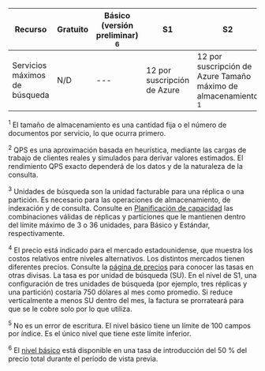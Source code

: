 Recurso|Gratuito|Básico (versión preliminar) <sup>6</sup>|S1|S2
---|---|---|---|----
Servicios máximos de búsqueda|N/D|---|12 por suscripción de Azure |12 por suscripción de Azure Tamaño máximo de almacenamiento <sup>1</sup>|50 MB o 10 000 documentos|2 GB por servicio|25 GB por partición o 300 GB de documentos por servicio|100 GB por partición o 1,2 TB por servicio Número máximo de documentos hospedados|10 000 total|1 millón por servicio|15 millones por partición (hasta 180 millones de documentos por servicio)|60 millones por partición (hasta 720 millones de documentos por servicio) Número máximo de índices|3|5|50|200 Número máximo de indexadores|3|5|50|200 Número máximo de orígenes de datos del indexador|3|5|50|200 Índice: número máximo de campos por índice|1000|100 <sup>5</sup>|1000|1000 Índice: número máximo de perfiles de puntuación por índice|16|16|16|16 Índice: número máximo de funciones por perfil|8|8|8|8 Indexadores: carga máxima de indexación por invocación|10 000 documentos|Limitado solo por número máximo de documentos|Limitado solo por el número máximo de documentos|Limitado solo por el número máximo de documentos Indexadores: número máximo de tiempo de ejecución|3 minutos|24 horas|24 horas|24 horas Consultas por segundo (QPS) <sup>2</sup>|N/A|~3 por réplica|~15 por réplica|~60 por réplica Escalar horizontalmente: número máximo de unidades de búsqueda (SU) <sup>3</sup>|N/D|Hasta 3 unidades (3 réplicas y 1 partición)|36 unidades|36 unidades Precios <sup>4</sup>|N/A|$75 por SU por mes|$250 por SU por mes|$1000 por SU por mes

<sup>1</sup> El tamaño de almacenamiento es una cantidad fija o el número de documentos por servicio, lo que ocurra primero.

<sup>2</sup> QPS es una aproximación basada en heurística, mediante las cargas de trabajo de clientes reales y simulados para derivar valores estimados. El rendimiento QPS exacto dependerá de los datos y de la naturaleza de la consulta.

<sup>3</sup> Unidades de búsqueda son la unidad facturable para una réplica o una partición. Es necesario para las operaciones de almacenamiento, de indexación y de consulta. Consulte en [Planificación de capacidad](../articles/search/search-capacity-planning.md) las combinaciones válidas de réplicas y particiones que le mantienen dentro del límite máximo de 3 o 36 unidades, para Básico y Estándar, respectivamente.

<sup>4</sup> El precio está indicado para el mercado estadounidense, que muestra los costos relativos entre niveles alternativos. Los distintos mercados tienen diferentes precios. Consulte la [página de precios](https://azure.microsoft.com/pricing/details/search/) para conocer las tasas en otras divisas. La tasa es por unidad de búsqueda (SU). En el nivel de S1, una configuración de tres unidades de búsqueda (por ejemplo, tres réplicas y una partición) costaría 750 dólares al mes como promedio. Si reduce verticalmente a menos SU dentro del mes, la factura se prorrateará para que se le cobre solo por lo que utiliza.

<sup>5</sup> No es un error de escritura. El nivel básico tiene un límite de 100 campos por índice. Es el único nivel que tiene este límite inferior.

<sup>6</sup> El [nivel básico](http://aka.ms/azuresearchbasic) está disponible en una tasa de introducción del 50 % del precio total durante el período de vista previa.

<!---HONumber=AcomDC_0302_2016-->